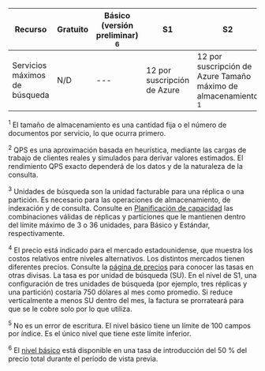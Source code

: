 Recurso|Gratuito|Básico (versión preliminar) <sup>6</sup>|S1|S2
---|---|---|---|----
Servicios máximos de búsqueda|N/D|---|12 por suscripción de Azure |12 por suscripción de Azure Tamaño máximo de almacenamiento <sup>1</sup>|50 MB o 10 000 documentos|2 GB por servicio|25 GB por partición o 300 GB de documentos por servicio|100 GB por partición o 1,2 TB por servicio Número máximo de documentos hospedados|10 000 total|1 millón por servicio|15 millones por partición (hasta 180 millones de documentos por servicio)|60 millones por partición (hasta 720 millones de documentos por servicio) Número máximo de índices|3|5|50|200 Número máximo de indexadores|3|5|50|200 Número máximo de orígenes de datos del indexador|3|5|50|200 Índice: número máximo de campos por índice|1000|100 <sup>5</sup>|1000|1000 Índice: número máximo de perfiles de puntuación por índice|16|16|16|16 Índice: número máximo de funciones por perfil|8|8|8|8 Indexadores: carga máxima de indexación por invocación|10 000 documentos|Limitado solo por número máximo de documentos|Limitado solo por el número máximo de documentos|Limitado solo por el número máximo de documentos Indexadores: número máximo de tiempo de ejecución|3 minutos|24 horas|24 horas|24 horas Consultas por segundo (QPS) <sup>2</sup>|N/A|~3 por réplica|~15 por réplica|~60 por réplica Escalar horizontalmente: número máximo de unidades de búsqueda (SU) <sup>3</sup>|N/D|Hasta 3 unidades (3 réplicas y 1 partición)|36 unidades|36 unidades Precios <sup>4</sup>|N/A|$75 por SU por mes|$250 por SU por mes|$1000 por SU por mes

<sup>1</sup> El tamaño de almacenamiento es una cantidad fija o el número de documentos por servicio, lo que ocurra primero.

<sup>2</sup> QPS es una aproximación basada en heurística, mediante las cargas de trabajo de clientes reales y simulados para derivar valores estimados. El rendimiento QPS exacto dependerá de los datos y de la naturaleza de la consulta.

<sup>3</sup> Unidades de búsqueda son la unidad facturable para una réplica o una partición. Es necesario para las operaciones de almacenamiento, de indexación y de consulta. Consulte en [Planificación de capacidad](../articles/search/search-capacity-planning.md) las combinaciones válidas de réplicas y particiones que le mantienen dentro del límite máximo de 3 o 36 unidades, para Básico y Estándar, respectivamente.

<sup>4</sup> El precio está indicado para el mercado estadounidense, que muestra los costos relativos entre niveles alternativos. Los distintos mercados tienen diferentes precios. Consulte la [página de precios](https://azure.microsoft.com/pricing/details/search/) para conocer las tasas en otras divisas. La tasa es por unidad de búsqueda (SU). En el nivel de S1, una configuración de tres unidades de búsqueda (por ejemplo, tres réplicas y una partición) costaría 750 dólares al mes como promedio. Si reduce verticalmente a menos SU dentro del mes, la factura se prorrateará para que se le cobre solo por lo que utiliza.

<sup>5</sup> No es un error de escritura. El nivel básico tiene un límite de 100 campos por índice. Es el único nivel que tiene este límite inferior.

<sup>6</sup> El [nivel básico](http://aka.ms/azuresearchbasic) está disponible en una tasa de introducción del 50 % del precio total durante el período de vista previa.

<!---HONumber=AcomDC_0302_2016-->